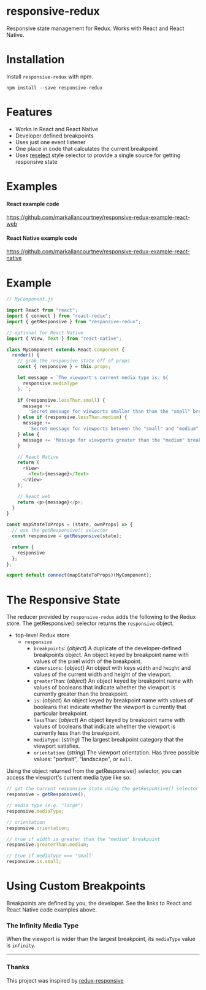 # responsive-redux

Responsive state management for Redux. Works with React and React Native.

# Installation

Install `responsive-redux` with npm.

```
npm install --save responsive-redux
```

# Features

- Works in React and React Native
- Developer defined breakpoints
- Uses just one event listener
- One place in code that calculates the current breakpoint
- Uses [reselect](https://github.com/reduxjs/reselect) style selector to provide a single source for getting responsive state

# Examples

#### React example code

<a href="https://github.com/markallancourtney/responsive-redux-example-react-web" target="_blank">
    https://github.com/markallancourtney/responsive-redux-example-react-web
</a>

#### React Native example code

<a href="https://github.com/markallancourtney/responsive-redux-example-react-native" target="_blank">
    https://github.com/markallancourtney/responsive-redux-example-react-native
</a>

# Example

```js
// MyComponent.js

import React from "react";
import { connect } from "react-redux";
import { getResponsive } from "responsive-redux";

// optional for React Native
import { View, Text } from "react-native";

class MyComponent extends React.Component {
  render() {
    // grab the responsive state off of props
    const { responsive } = this.props;

    let message = `The viewport's current media type is: ${
      responsive.mediaType
    }. `;

    if (responsive.lessThan.small) {
      message +=
        'Secret message for viewports smaller than than the "small" breakpoint!';
    } else if (responsive.lessThan.medium) {
      message +=
        'Secret message for viewports between the "small" and "medium" breakpoints!';
    } else {
      message += 'Message for viewports greater than the "medium" breakpoint.';
    }

    // React Native
    return (
      <View>
        <Text>{message}</Text>
      </View>
    );

    // React web
    return <p>{message}</p>;
  }
}

const mapStateToProps = (state, ownProps) => {
  // use the getResponsive() selector
  const responsive = getResponsive(state);

  return {
    responsive
  };
};

export default connect(mapStateToProps)(MyComponent);
```

# The Responsive State

The reducer provided by `responsive-redux` adds the following to the Redux store.
The getResponsive() selector returns the `responsive` object.

- top-level Redux store
  - `responsive`
    - `breakpoints`: (_object_) A duplicate of the developer-defined breakpoints object. An object keyed by breakpoint name with values of the pixel width of the breakpoint.
    - `dimensions`: {_object_} An object with keys `width` and `height` and values of the current width and height of the viewport.
    - `greaterThan`: (_object_) An object keyed by breakpoint name with values of booleans that indicate whether the viewport is currently greater than the breakpoint.
    - `is`: (_object_) An object keyed by breakpoint name with values of booleans that indicate whether the viewport is currently that particular breakpoint.
    - `lessThan`: (_object_) An object keyed by breakpoint name with values of booleans that indicate whether the viewport is currently less than the breakpoint.
    - `mediaType`: (_string_) The largest breakpoint category that the viewport satisfies.
    - `orientation`: (_string_) The viewport orientation. Has three possible values: "portrait", "landscape", or `null`.

Using the object returned from the getResponsive() selector, you can access the viewport's current media type like so:

```js
// get the current responsive state using the getResponsive() selector
responsive = getResponsive();

// media type (e.g. "large")
responsive.mediaType;

// orientation
responsive.orientation;

// true if width is greater than the "medium" breakpoint
responsive.greaterThan.medium;

// true if mediaType === 'small'
responsive.is.small;
```

# Using Custom Breakpoints

Breakpoints are defined by you, the developer. See the links to React and React Native code examples above.

### The Infinity Media Type

When the viewport is wider than the largest breakpoint, its `mediaType` value is `infinity`.

---

### Thanks

This project was inspired by <a href="https://github.com/AlecAivazis/redux-responsive" target="_blank">redux-responsive</a>
